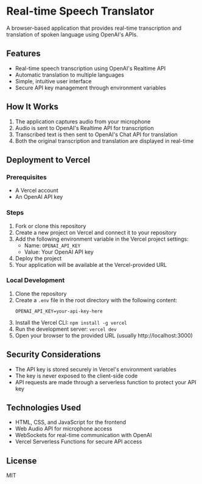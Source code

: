 # Real-time Speech Translator

A browser-based application that provides real-time transcription and translation of spoken language using OpenAI's APIs.

## Features

- Real-time speech transcription using OpenAI's Realtime API
- Automatic translation to multiple languages
- Simple, intuitive user interface
- Secure API key management through environment variables

## How It Works

1. The application captures audio from your microphone
2. Audio is sent to OpenAI's Realtime API for transcription
3. Transcribed text is then sent to OpenAI's Chat API for translation
4. Both the original transcription and translation are displayed in real-time

## Deployment to Vercel

### Prerequisites

- A Vercel account
- An OpenAI API key

### Steps

1. Fork or clone this repository
2. Create a new project on Vercel and connect it to your repository
3. Add the following environment variable in the Vercel project settings:
   - Name: `OPENAI_API_KEY`
   - Value: Your OpenAI API key
4. Deploy the project
5. Your application will be available at the Vercel-provided URL

### Local Development

1. Clone the repository
2. Create a `.env` file in the root directory with the following content:
   ```
   OPENAI_API_KEY=your-api-key-here
   ```
3. Install the Vercel CLI: `npm install -g vercel`
4. Run the development server: `vercel dev`
5. Open your browser to the provided URL (usually http://localhost:3000)

## Security Considerations

- The API key is stored securely in Vercel's environment variables
- The key is never exposed to the client-side code
- API requests are made through a serverless function to protect your API key

## Technologies Used

- HTML, CSS, and JavaScript for the frontend
- Web Audio API for microphone access
- WebSockets for real-time communication with OpenAI
- Vercel Serverless Functions for secure API access

## License

MIT
